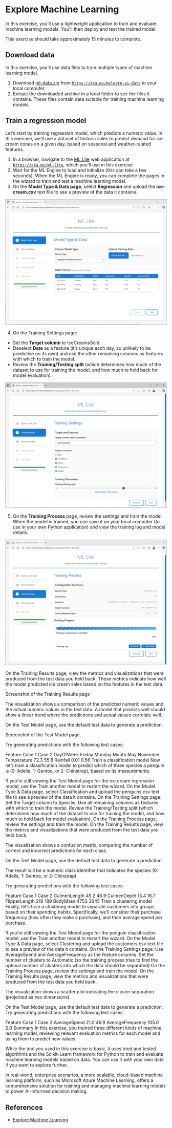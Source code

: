 # Explore Machine Learning

In this exercise, you’ll use a lightweight application to train and evaluate machine learning models. You’ll then deploy and test the trained model.

This exercise should take approximately 15 minutes to complete.

## Download data

In this exercise, you’ll use data files to train multiple types of machine learning model.

1. Download [ml-data.zip](https://aka.ms/mslearn-ai-data) from [`https://aka.ms/mslearn-ai-data`](https://aka.ms/mslearn-ai-data) to your local computer.
1. Extract the downloaded archive in a local folder to see the files it contains. These files contain data suitable for training machine learning models.

## Train a regression model

Let’s start by training regression model, which predicts a numeric value. In this exercise, we’ll use a dataset of historic sales to predict demand for ice cream cones on a given day, based on seasonal and weather-related features.

1. In a browser, navigate to the [ML Lite](https://aka.ms/ml-lite) web application at [`https://aka.ms/ml-lite`](https://aka.ms/ml-lite), which you’ll use in this exercise.
1. Wait for the ML Engine to load and initialize (this can take a few seconds). When the ML Engine is ready, you can complete the pages in the  wizard to train and test a machine learning model.
1. On the **Model Type & Data page**, select **Regression** and upload the **ice-cream.csv** text file to see a preview of the data it contains.

![Screenshot of the Model Type and Data page.](./assets/img/01.png)

4. On the Training Settings page:
  - Set the **Target column** to IceCreamsSold.
  - Deselect **Date** as a feature (it’s unique each day, so unlikely to be predictive on its own) and use the other remaining columns as features with which to train the model.
  - Review the **Training/Testing split** (which determines how much of the dataset to use for training the model, and how much to hold back for model evaluation).

![Screenshot of the Training Settings page.](./assets/img/02.png)

5. On the **Training Process** page, review the settings and train the model. When the model is trained, you can save it on your local computer (to use in your own Python application) and view the training log and model details.

![Screenshot of the Training Process page.](./assets/img/03.png)

On the Training Results page, view the metrics and visualizations that were produced from the test data you held back. These metrics indicate how well the model predicted ice cream sales based on the features in the test data.

Screenshot of the Training Results page

The visualization shows a comparison of the predicted numeric values and the actual numeric values in the test data. A model that predicts well should show a linear trend where the predictions and actual values correlate well.

On the Test Model page, use the default test data to generate a prediction.

Screenshot of the Test Model page.

Try generating predictions with the following test cases:

Feature	Case 1	Case 2
DayOfWeek	Friday	Monday
Month	May	November
Temperature	72.3	55.8
Rainfall	0.01	0.56
Train a classification model
Now let’s train a classification model to predict which of three species a penguin is (0: Adelie, 1: Gentoo, or 2: Chinstrap), based on its measurements.

If you’re still viewing the Test Model page for the ice cream regression model, use the Train another model to restart the wizard.
On the Model Type & Data page, select Classification and upload the penguins.csv text file to see a preview of the data it contains.
On the Training Settings page:
Set the Target column to Species.
Use all remaining columns as features with which to train the model.
Review the Training/Testing split (which determines how much of the dataset to use for training the model, and how much to hold back for model evaluation).
On the Training Process page, review the settings and train the model.
On the Training Results page, view the metrics and visualizations that were produced from the test data you held back.

The visualization shows a confusion matrix, comparing the number of correct and incorrect predictions for each class.

On the Test Model page, use the default test data to generate a prediction.

The result will be a numeric class identifier that indicates the species (0: Adelie, 1: Gentoo, or 2: Chinstrap).

Try generating predictions with the following test cases:

Feature	Case 1	Case 2
CulmenLength	45.2	46.9
CulmenDepth	15.4	16.7
FlipperLength	219	189
BodyMass	4753	3645
Train a clustering model
Finally, let’s train a clustering model to separate customers into groups based on their spending habits. Specifically, we’ll consider their purchase frequency (how often they make a purchase), and their average spend per purchase.

If you’re still viewing the Test Model page for the penguin classification model, use the Train another model to restart the wizard.
On the Model Type & Data page, select Clustering and upload the customers.csv text file to see a preview of the data it contains.
On the Training Settings page:
Use AverageSpend and AverageFrequency as the feature columns.
Set the number of clusters to Automatic (so the training process tries to find the optimal number of clusters into which the data should be separated)
On the Training Process page, review the settings and train the model.
On the Training Results page, view the metrics and visualizations that were produced from the test data you held back.

The visualization shows a scatter plot indicating the cluster separation (projected as two dimensions).

On the Test Model page, use the default test data to generate a prediction.
Try generating predictions with the following test cases:

Feature	Case 1	Case 2
AverageSpend	21.0	46.9
AverageFrequency	105.0	2.0
Summary
In this exercise, you trained three different kinds of machine learning model, reviewing relevant evaluation metrics for each model and using them to predict new values.

While the tool you used in this exercise is basic, it uses tried and tested algorithms and the Scikit-Learn framework for Python to train and evaluate machine learning models based on data. You can use it with your own data if you want to explore further.

In real-world, enterprise scenarios, a more scalable, cloud-based machine learning platform, such as Microsoft Azure Machine Learning, offers a comprehensive solution for training and managing machine learning models to power AI-informed decision making.

## References

- [Explore Machine Learning](https://microsoftlearning.github.io/mslearn-ai-concepts/Instructions/exercises/01-machine-learning.html)
